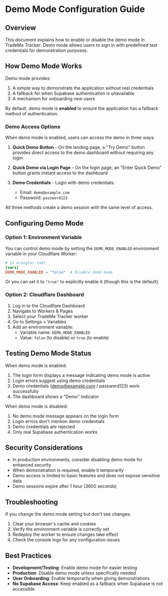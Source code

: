 # Demo Mode Configuration Guide

## Overview
This document explains how to enable or disable the demo mode in TradeMe Tracker. Demo mode allows users to sign in with predefined test credentials for demonstration purposes.

## How Demo Mode Works

Demo mode provides:
1. A simple way to demonstrate the application without real credentials
2. A fallback for when Supabase authentication is unavailable
3. A mechanism for onboarding new users

By default, demo mode is **enabled** to ensure the application has a fallback method of authentication.

### Demo Access Options

When demo mode is enabled, users can access the demo in three ways:

1. **Quick Demo Button** - On the landing page, a "Try Demo" button provides direct access to the demo dashboard without requiring any login

2. **Quick Demo via Login Page** - On the login page, an "Enter Quick Demo" button grants instant access to the dashboard 

3. **Demo Credentials** - Login with demo credentials:
   - Email: `demo@example.com`
   - Password: `password123`

All three methods create a demo session with the same level of access.

## Configuring Demo Mode

### Option 1: Environment Variable

You can control demo mode by setting the `DEMO_MODE_ENABLED` environment variable in your Cloudflare Worker:

```toml
# In wrangler.toml
[vars]
DEMO_MODE_ENABLED = "false"  # Disable demo mode
```

Or you can set it to `"true"` to explicitly enable it (though this is the default).

### Option 2: Cloudflare Dashboard

1. Log in to the Cloudflare Dashboard
2. Navigate to Workers & Pages
3. Select your TradeMe Tracker worker
4. Go to Settings > Variables
5. Add an environment variable:
   - Variable name: `DEMO_MODE_ENABLED`
   - Value: `false` (to disable) or `true` (to enable)

## Testing Demo Mode Status

When demo mode is enabled:
1. The login form displays a message indicating demo mode is active
2. Login errors suggest using demo credentials
3. Demo credentials (demo@example.com / password123) work successfully
4. The dashboard shows a "Demo" indicator

When demo mode is disabled:
1. No demo mode message appears on the login form
2. Login errors don't mention demo credentials
3. Demo credentials are rejected
4. Only real Supabase authentication works

## Security Considerations

- In production environments, consider disabling demo mode for enhanced security
- When demonstration is required, enable it temporarily
- Demo access is limited to basic features and does not expose sensitive data
- Demo sessions expire after 1 hour (3600 seconds)

## Troubleshooting

If you change the demo mode setting but don't see changes:
1. Clear your browser's cache and cookies
2. Verify the environment variable is correctly set
3. Redeploy the worker to ensure changes take effect
4. Check the console logs for any configuration issues

## Best Practices

- **Development/Testing**: Enable demo mode for easier testing
- **Production**: Disable demo mode unless specifically needed
- **User Onboarding**: Enable temporarily when giving demonstrations
- **No Supabase Access**: Keep enabled as a fallback when Supabase is not accessible